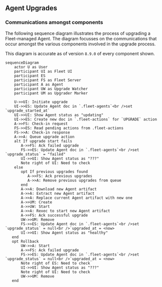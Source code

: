 ## Agent Upgrades

### Communications amongst components
The following sequence diagram illustrates the process of upgrading a
Fleet-managed Agent. The diagram focusses on the communications that occur
amongst the various components involved in the upgrade process.

This diagram is accurate as of version `8.9.0` of every component shown.

```mermaid
sequenceDiagram
    actor U as User
    participant UI as Fleet UI
    participant ES
    participant FS as Fleet Server
    participant A as Agent
    participant UW as Upgrade Watcher
    participant UM as Upgrader Marker

    U->>UI: Initiate upgrade
    UI->>ES: Update Agent doc in `.fleet-agents`<br />set `upgrade_started_at`
    UI->>UI: Show Agent status as "updating"
    UI->>ES: Create new doc in `.fleet-actions` for `UPGRADE` action
    A->>FS: Check-in request
    FS->>ES: Read pending actions from .fleet-actions
    FS->>A: Check-in response
    A->>A: Queue upgrade action
    alt If upgrade start fails
       A->>FS: Ack failed upgrade
       FS->>ES: Update Agent doc in `.fleet-agents`<br />set `upgrade_status` = "failed"
       UI->>UI: Show Agent status as "???"
       Note right of UI: Need to check
    else
       opt If previous upgrades found
          A->>FS: Ack previous upgrades
          A->>A: Remove previous upgrades from queue
       end
       A->>A: Download new Agent artifact
       A->>A: Extract new Agent artifact
       A->>A: Replace current Agent artifact with new one
       A->>UM: Create
       A->>UW: Start
       A->>A: Rexec to start new Agent artifact
       A->>FS: Ack successful upgrade
       UW->>UM: Remove
       FS->>ES: Update Agent doc in `.fleet-agents`<br />set `upgrade_status` = null<br />`upgraded_at = <now>
       UI->>UI: Show Agent status as "healthy"
   end
   opt Rollback
       UW->>A: Start
       A->>FS: Ack failed upgrade
       FS->>ES: Update Agent doc in `.fleet-agents`<br />set `upgrade_status` = null<br />`upgraded_at = <now>
       Note right of ES: Need to check
       UI->>UI: Show Agent status as "???"
       Note right of UI: Need to check
       UW->>UM: Remove
   end
```
